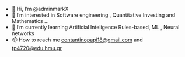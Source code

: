 - 👋 Hi, I’m @adminmarkX
- 👀 I’m interested in Software engineering , Quantitative Investing and Mathematics ...
- 🌱 I’m currently learning Artificial Inteligence Rules-based, ML , Neural networks 
- 📫 How to reach me contantinopapi18@gmail.com and tp4720@edu.hmu.gr 

<!---
adminmarkX/adminmarkX is a ✨ special ✨ repository because its `README.md` (this file) appears on your GitHub profile.
You can click the Preview link to take a look at your changes.
--->
